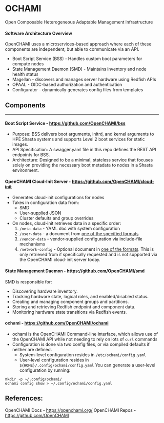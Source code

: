 # OCHAMI
Open Composable Heterogeneous Adaptable Management Infrastructure

#### Software Architecture Overview
OpenCHAMI uses a microservices-based approach where each of these components are independent, but able to communicate via an API. 

* Boot Script Service (BSS) - Handles custom boot parameters for compute nodes
* State Management Daemon (SMD) - Maintains inventory and node health status
* Magellan - discovers and manages server hardware using Redfish APIs
* OPAAL - OIDC-based authorization and authentication
* Configurator - dynamically generates config files from templates

## Components
---
#### Boot Script Service - https://github.com/OpenCHAMI/bss
* Purpose: BSS delivers boot arguments, initrd, and kernel arguments to HPE Shasta systems and supports Level 2 boot services for static images.
* API Specification: A swagger.yaml file in this repo defines the REST API endpoints for BSS.
* Architecture: Designed to be a minimal, stateless service that focuses solely on providing the necessary boot metadata to nodes in a Shasta environment.

#### OpenCHAMI Cloud-Init Server - https://github.com/OpenCHAMI/cloud-init
* Generates cloud-init configurations for nodes
* Takes in configuration data from:
	* SMD
	* User-supplied JSON
	* Cluster defaults and group overrides
* On nodes, cloud-init retrieves data in a specific order:
	1. `/meta-data` - YAML doc with system configuration
	2. `/user-data` - a document from [one of the specified formats ](https://cloudinit.readthedocs.io/en/latest/explanation/format.html#cloud-config-data)
	3. `/vendor-data` - vendor-supplied configuration via include-file mechanisms
	4. `/network-config` - Optional document in [one of the formats](https://cloudinit.readthedocs.io/en/latest/reference/network-config.html#network-config). This is only retrieved from if specifically requested and is not supported via the OpenCHAMI cloud-init server today. 

#### State Management Daemon - https://github.com/OpenCHAMI/smd
SMD is responsible for:
* Discovering hardware inventory.
* Tracking hardware state, logical roles, and enabled/disabled status.
* Creating and managing component groups and partitions.
* Storing and retrieving Redfish endpoint and component data.
* Monitoring hardware state transitions via Redfish events.

#### ochami - https://github.com/OpenCHAMI/ochami
* ochami is the OpenCHAMI Command-line interface, which allows use of the OpenCHAMI API while not needing to rely on lots of `curl` commands
* Configuration is done via two config files, or via compiled defaults if neither are defined. 
	* System-level configuration resides in `/etc/ochami/config.yaml`
	* User-level configuration resides in `${HOME}/.config/ochami/config.yaml`
You can generate a user-level configuration by running:
```
mkdir -p ~/.config/ochami/
ochami config show > ~/.config/ochami/config.yaml
```

References:
---
OpenCHAMI Docs - https://openchami.org/
OpenCHAMI Repos - https://github.com/OpenCHAMI
